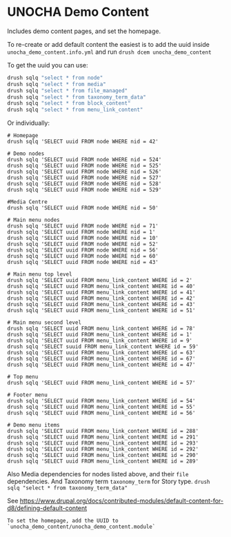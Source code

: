 # UNOCHA Demo Content

Includes demo content pages, and set the homepage.

To re-create or add default content the easiest is to add the uuid inside `unocha_demo_content.info.yml` and run `drush dcem unocha_demo_content`

To get the uuid you can use:

```bash
drush sqlq "select * from node"
drush sqlq "select * from media"
drush sqlq "select * from file_managed"
drush sqlq "select * from taxonomy_term_data"
drush sqlq "select * from block_content"
drush sqlq "select * from menu_link_content"
```
Or individually:
```
# Homepage
drush sqlq 'SELECT uuid FROM node WHERE nid = 42'

# Demo nodes
drush sqlq 'SELECT uuid FROM node WHERE nid = 524'
drush sqlq 'SELECT uuid FROM node WHERE nid = 525'
drush sqlq 'SELECT uuid FROM node WHERE nid = 526'
drush sqlq 'SELECT uuid FROM node WHERE nid = 527'
drush sqlq 'SELECT uuid FROM node WHERE nid = 528'
drush sqlq 'SELECT uuid FROM node WHERE nid = 529'

#Media Centre
drush sqlq 'SELECT uuid FROM node WHERE nid = 50'

# Main menu nodes
drush sqlq 'SELECT uuid FROM node WHERE nid = 71'
drush sqlq 'SELECT uuid FROM node WHERE nid = 1'
drush sqlq 'SELECT uuid FROM node WHERE nid = 10'
drush sqlq 'SELECT uuid FROM node WHERE nid = 52'
drush sqlq 'SELECT uuid FROM node WHERE nid = 56'
drush sqlq 'SELECT uuid FROM node WHERE nid = 60'
drush sqlq 'SELECT uuid FROM node WHERE nid = 43'

# Main menu top level
drush sqlq 'SELECT uuid FROM menu_link_content WHERE id = 2'
drush sqlq 'SELECT uuid FROM menu_link_content WHERE id = 40'
drush sqlq 'SELECT uuid FROM menu_link_content WHERE id = 41'
drush sqlq 'SELECT uuid FROM menu_link_content WHERE id = 42'
drush sqlq 'SELECT uuid FROM menu_link_content WHERE id = 43'
drush sqlq 'SELECT uuid FROM menu_link_content WHERE id = 51'

# Main menu second level
drush sqlq 'SELECT uuid FROM menu_link_content WHERE id = 78'
drush sqlq 'SELECT uuid FROM menu_link_content WHERE id = 1'
drush sqlq 'SELECT uuid FROM menu_link_content WHERE id = 9'
drush sqlq 'SELECT suuid FROM menu_link_content WHERE id = 59'
drush sqlq 'SELECT uuid FROM menu_link_content WHERE id = 63'
drush sqlq 'SELECT uuid FROM menu_link_content WHERE id = 67'
drush sqlq 'SELECT uuid FROM menu_link_content WHERE id = 47'

# Top menu
drush sqlq 'SELECT uuid FROM menu_link_content WHERE id = 57'

# Footer menu
drush sqlq 'SELECT uuid FROM menu_link_content WHERE id = 54'
drush sqlq 'SELECT uuid FROM menu_link_content WHERE id = 55'
drush sqlq 'SELECT uuid FROM menu_link_content WHERE id = 56'

# Demo menu items
drush sqlq 'SELECT uuid FROM menu_link_content WHERE id = 288'
drush sqlq 'SELECT uuid FROM menu_link_content WHERE id = 291'
drush sqlq 'SELECT uuid FROM menu_link_content WHERE id = 293'
drush sqlq 'SELECT uuid FROM menu_link_content WHERE id = 292'
drush sqlq 'SELECT uuid FROM menu_link_content WHERE id = 290'
drush sqlq 'SELECT uuid FROM menu_link_content WHERE id = 289'
```
Also Media dependencies for nodes listed above, and their `file` dependencies.
And Taxonomy term `taxonomy_term` for Story type.
`drush sqlq "select * from taxonomy_term_data"`

 See https://www.drupal.org/docs/contributed-modules/default-content-for-d8/defining-default-content


```
To set the homepage, add the UUID to `unocha_demo_content/unocha_demo_content.module`
